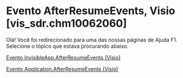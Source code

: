 
# Evento AfterResumeEvents, Visio [vis_sdr.chm10062060]

Olá! Você foi redirecionado para uma das nossas páginas de Ajuda F1. Selecione o tópico que estava procurando abaixo.

[Evento InvisibleApp.AfterResumeEvents (Visio)](http://msdn.microsoft.com/library/33117394-135e-0f44-79e8-d16531cd0ca5%28Office.15%29.aspx)

[Evento Application.AfterResumeEvents (Visio)](http://msdn.microsoft.com/library/c4a662a9-575f-c9db-05b8-d71b4459793b%28Office.15%29.aspx)

